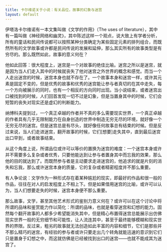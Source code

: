 ```yaml
---
title: 卡尔维诺关于小说：有关品位，故事的幻象与迷宫
layout: default
---
```


伊塔洛卡尔维诺有一本文集叫做《文学的作用》（The uses of literature），其中有一篇叫做《神经网络和幽灵》，其中陈述这样一个观点，说大致上有学者分析，所有的童话和民间传说都可以按照某种分类确定为某些固定元素的排列组合，而既然所有的文学故事或许都是民间传说的发展和延伸，那么其实所有的故事类型是有穷尽的。那么既然如此，故事的意义何在？

他如此回答：很大程度上，迷宫是一个对故事的绝佳比喻。迷宫之所以是迷宫，就是因为当人们走入其中的时候就丧失了他对迷宫之外世界的概念和感觉。而当一个人走出迷宫的时候，迷宫本身也就不存在了。一个故事本身和迷宫一样，或许其元素是固定不变的，但是优秀的故事和优秀的迷宫能让参与者真切的在其中走失，每一个方向被展示的同时，也有一个相反的方向同时出现。当小说结束，或者迷宫出口被找到的时候，人们回首发现一切不过是幻象，但是当置身其中的时候，它们会短暂的丧失对现实还是虚幻的判断能力。

纳博科夫提到过，一个真正卓越的作者并不真的多么需要现实世界，一个真正卓越的作者具有几乎无限制能力在自身创造的世界中制造无穷无尽的环境，就好像一个无穷无尽的迷宫。但是迷宫总是有尽头，就好像任何故事总有结束的时候。但是反过来说，当人们走进迷宫，翻开故事的时候，它们[想要]走失其中，直到最后迷宫出口早到，或者故事结束。

从这个角度上说，所谓品位或许可以等价的置换为迷宫的难度：一个迷宫本身或许并不需要多么复杂或者优秀，只要他能达到让参与者置身其中而忘我的效果，那么他的目的就达到了。而既然参与者是主动要求走进迷宫的，他追求的就是片刻的消失和忘我，那么或许迷宫本身的质量，它的复杂或者精密程度并不那么重要。

有人争论说：文学作为一种形式存在着某种尴尬的现实，即最好的作品和很一般的作品，往往在对人的启发程度上不相上下。但是如果借用迷宫的比喻，或许可以认为，当人们想要走失的时候，迷宫本身便不那么重要。

那么故事，文学，甚至其他艺术形式的鉴别力意义何在？或许可以在这个讨论中将所谓的品味和鉴赏能力作以简化：所谓的品味，也就是看穿迷宫和幻想的能力。固然每个翻开故事的人都多少希望能消失其中，但是精心布置得迷宫总能展示出仿佛现实世界一般的无穷细节和可能性，让人流连其中，甚至于最终能够模糊和现实世界的界限。反过来，粗劣的故事就无法创造如此丰富的内容和细节，它们是那些并不那么精巧的迷宫，有经验的参与者或许只要走出几个转角就能迅速的意识到它们只是置身于幻想之中，而这就仿佛是已经被找到出口的迷宫——也就不能成其为迷宫了。